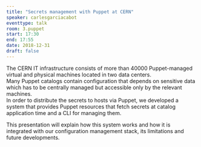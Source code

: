 ```yaml
---
title: "Secrets management with Puppet at CERN"
speaker: carlesgarciacabot
eventtype: talk
room: 3.puppet
start: 17:30
end: 17:55
date: 2018-12-31
draft: false
---
```


The CERN IT infrastructure consists of more than 40000 Puppet-managed virtual and
physical machines located in two data centers.  
Many Puppet catalogs contain configuration that depends on sensitive data
which has to be centrally managed but accessible only by the relevant machines.  
In order to distribute the secrets to hosts via Puppet,
we developed a system that provides Puppet resources that fetch secrets at catalog application time and a CLI for managing them.  

This presentation will explain how this system works and how it is integrated with our configuration management stack,
its limitations and future developments.  

